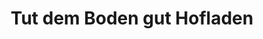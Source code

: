 ---
title: "Tut dem Boden gut Hofladen"
url: /berndorf/tut-dem-boden-gut-hofladen/
shop: Lebensmittel
---